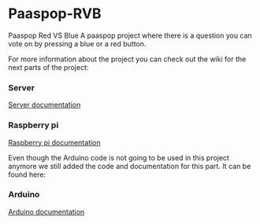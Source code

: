 # Paaspop-RVB

Paaspop Red VS Blue
A paaspop project where there is a question you can vote on by pressing a blue or a red button.

For more information about the project you can check out the wiki for the next parts of the project:

### Server

[Server documentation](https://git.fhict.nl/I393504/paaspop-rvb/wikis/server)

### Raspberry pi

[Raspberry pi documentation](https://git.fhict.nl/I393504/paaspop-rvb/wikis/Raspberry-Pi)

Even though the Arduino code is not going to be used in this project anymore we still added the code and documentation for this part. It can be found here:

### Arduino

[Arduino documentation](https://git.fhict.nl/I393504/paaspop-rvb/wikis/Arduino)